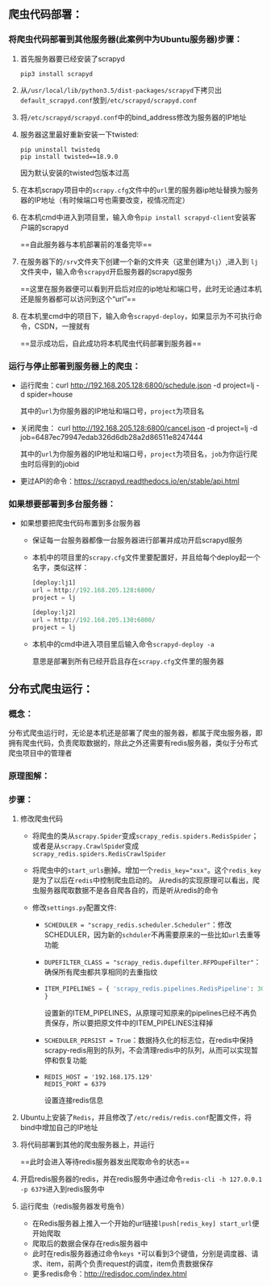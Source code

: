 ## 爬虫代码部署：

### 将爬虫代码部署到其他服务器(此案例中为Ubuntu服务器)步骤：

1. 首先服务器要已经安装了scrapyd

   `pip3 install scrapyd`

2. 从`/usr/local/lib/python3.5/dist-packages/scrapyd`下拷贝出`default_scrapyd.conf`放到`/etc/scrapyd/scrapyd.conf`

3. 将`/etc/scrapyd/scrapyd.conf`中的bind_address修改为服务器的IP地址

4. 服务器这里最好重新安装一下twisted:

   ```
   pip uninstall twistedq
   pip install twisted==18.9.0
   ```

   因为默认安装的twisted包版本过高

5. 在本机scrapy项目中的`scrapy.cfg`文件中的`url`里的服务器ip地址替换为服务器的IP地址（有时候端口号也需要改变，视情况而定）

6. 在本机cmd中进入到项目里，输入命令`pip install scrapyd-client`安装客户端的scrapyd

   ==自此服务器与本机部署前的准备完毕==

7. 在服务器下的`/srv`文件夹下创建一个新的文件夹（这里创建为`lj`）,进入到 `lj`文件夹中，输入命令`scrapyd`开启服务器的scrapyd服务

   ==这里在服务器便可以看到开启后对应的ip地址和端口号，此时无论通过本机还是服务器都可以访问到这个“url”==

8. 在本机里cmd中的项目下，输入命令`scrapyd-deploy`，如果显示为不可执行命令，CSDN，一搜就有

   ==显示成功后，自此成功将本机爬虫代码部署到服务器==

### 运行与停止部署到服务器上的爬虫：

- 运行爬虫：curl http://192.168.205.128:6800/schedule.json -d project=lj -d spider=house

  其中的`url`为你服务器的IP地址和端口号，`project`为项目名

+ 关闭爬虫： curl http://192.168.205.128:6800/cancel.json -d project=lj -d job=6487ec79947edab326d6db28a2d86511e8247444

  其中的`url`为你服务器的IP地址和端口号，`project`为项目名，`job`为你运行爬虫时后得到的jobid

+ 更过API的命令：https://scrapyd.readthedocs.io/en/stable/api.html

### 如果想要部署到多台服务器：

+ 如果想要把爬虫代码布置到多台服务器

  + 保证每一台服务器都像一台服务器进行部署并成功开启scrapyd服务

  + 本机中的项目里的`scrapy.cfg`文件里要配置好，并且给每个deploy起一个名字，类似这样：

    ```python
    [deploy:lj1]
    url = http://192.168.205.128:6800/
    project = lj
    
    [deploy:lj2]
    url = http://192.168.205.130:6800/
    project = lj
    ```

  + 本机中的cmd中进入项目里后输入命令`scrapyd-deploy -a`

    意思是部署到所有已经开启且存在`scrapy.cfg`文件里的服务器

## 分布式爬虫运行：

### 概念：

​			分布式爬虫运行时，无论是本机还是部署了爬虫的服务器，都属于爬虫服务器，即拥有爬虫代码，负责爬取数据的，除此之外还需要有redis服务器，类似于分布式爬虫项目中的管理者

### 原理图解：



### 步骤：

1. 修改爬虫代码

   + 将爬虫的类从`scrapy.Spider`变成`scrapy_redis.spiders.RedisSpider`；或者是从`scrapy.CrawlSpide`r变成 `scrapy_redis.spiders.RedisCrawlSpider`

   + 将爬虫中的`start_urls`删掉。增加一个`redis_key="xxx"`。这个`redis_key`是为了以后在`redis`中控制爬虫启动的。 从redis的实现原理可以看出，爬虫服务器爬取数据不是各自爬各自的，而是听从redis的命令

   + 修改`settings.py`配置文件:

     + `SCHEDULER = "scrapy_redis.scheduler.Scheduler"`：修改SCHEDULER，因为新的`schduler`不再需要原来的一些比如`url`去重等功能

     + `DUPEFILTER_CLASS = "scrapy_redis.dupefilter.RFPDupeFilter"`：确保所有爬虫都共享相同的去重指纹

     + ```python
       ITEM_PIPELINES = { 'scrapy_redis.pipelines.RedisPipeline': 300
       }
       ```

       设置新的ITEM_PIPELINES，从原理可知原来的pipelines已经不再负责保存，所以要把原文件中的ITEM_PIPELINES注释掉

     + `SCHEDULER_PERSIST = True`：数据持久化的标志位，在redis中保持scrapy-redis用到的队列，不会清理redis中的队列，从而可以实现暂停和恢复功能

     + ```
       REDIS_HOST = '192.168.175.129'
       REDIS_PORT = 6379
       ```

       设置连接redis信息

2. Ubuntu上安装了`Redis`，并且修改了`/etc/redis/redis.conf`配置文件，将bind中增加自己的IP地址

3. 将代码部署到其他的爬虫服务器上，并运行

   ==此时会进入等待redis服务器发出爬取命令的状态==

4. 开启redis服务器的redis，并在redis服务中通过命令`redis-cli -h 127.0.0.1 -p 6379`进入到redis服务中

5. 运行爬虫（redis服务器发号施令）

   + 在Redis服务器上推入一个开始的url链接`lpush[redis_key] start_url`便开始爬取
   + 爬取后的数据会保存在redis服务器中
   + 此时在redis服务器通过命令`keys *`可以看到3个键值，分别是调度器、请求、item，前两个负责request的调度，item负责数据保存
   + 更多redis命令：http://redisdoc.com/index.html




